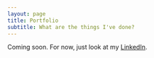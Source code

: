 ```yaml
---
layout: page
title: Portfolio
subtitle: What are the things I've done?
---
```


Coming soon. For now, just look at my [LinkedIn](http://www.linkedin.com/in/aboudaie).
